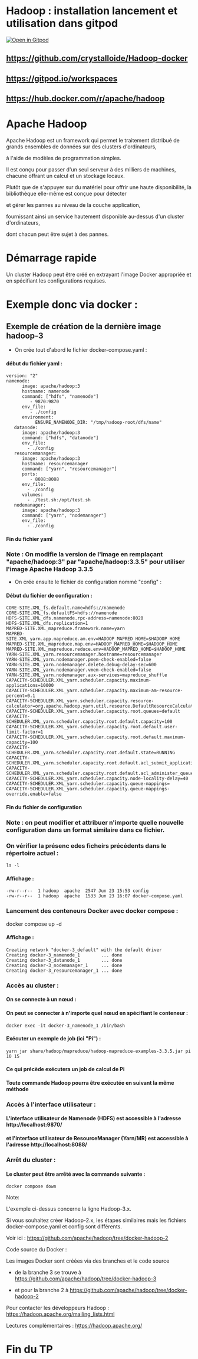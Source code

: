 # Hadoop : installation lancement et utilisation dans gitpod


[![Open in Gitpod](https://gitpod.io/button/open-in-gitpod.svg)](https://gitpod.io/#https://github.com/crystalloide/Hadoop-docker)

## https://github.com/crystalloide/Hadoop-docker

## https://gitpod.io/workspaces

## https://hub.docker.com/r/apache/hadoop


# Apache Hadoop

Apache Hadoop est un framework qui permet le traitement distribué de grands ensembles de données sur des clusters d'ordinateurs,

à l'aide de modèles de programmation simples. 

Il est conçu pour passer d'un seul serveur à des milliers de machines, chacune offrant un calcul et un stockage locaux. 

Plutôt que de s'appuyer sur du matériel pour offrir une haute disponibilité, la bibliothèque elle-même est conçue pour détecter 

et gérer les pannes au niveau de la couche application, 

fournissant ainsi un service hautement disponible au-dessus d'un cluster d'ordinateurs, 

dont chacun peut être sujet à des pannes.

# Démarrage rapide

Un cluster Hadoop peut être créé en extrayant l'image Docker appropriée et en spécifiant les configurations requises.

# Exemple donc via docker : 

## Exemple de création de la dernière image hadoop-3 

- On crée tout d'abord le fichier docker-compose.yaml :

#### début du fichier yaml :

    
    version: "2"
    namenode:
          image: apache/hadoop:3
          hostname: namenode
          command: ["hdfs", "namenode"]
             - 9870:9870
          env_file:
             - ./config
          environment:
               ENSURE_NAMENODE_DIR: "/tmp/hadoop-root/dfs/name"
       datanode:
          image: apache/hadoop:3
          command: ["hdfs", "datanode"]
          env_file:
            - ./config
       resourcemanager:
          image: apache/hadoop:3
          hostname: resourcemanager
          command: ["yarn", "resourcemanager"]
          ports:
             - 8088:8088
          env_file:
            - ./config
          volumes:
            - ./test.sh:/opt/test.sh
       nodemanager:
          image: apache/hadoop:3
          command: ["yarn", "nodemanager"]
          env_file:
            - ./config
    

#### Fin du fichier yaml

### Note : On modifie la version de l'image en remplaçant "apache/hadoop:3" par "apache/hadoop:3.3.5" pour utiliser l'image Apache Hadoop 3.3.5

- On crée ensuite le fichier de configuration nommé "config" :
  
#### Début du fichier de configuration : 

    CORE-SITE.XML_fs.default.name=hdfs://namenode
    CORE-SITE.XML_fs.defaultFS=hdfs://namenode
    HDFS-SITE.XML_dfs.namenode.rpc-address=namenode:8020
    HDFS-SITE.XML_dfs.replication=1
    MAPRED-SITE.XML_mapreduce.framework.name=yarn
    MAPRED-SITE.XML_yarn.app.mapreduce.am.env=HADOOP_MAPRED_HOME=$HADOOP_HOME
    MAPRED-SITE.XML_mapreduce.map.env=HADOOP_MAPRED_HOME=$HADOOP_HOME
    MAPRED-SITE.XML_mapreduce.reduce.env=HADOOP_MAPRED_HOME=$HADOOP_HOME
    YARN-SITE.XML_yarn.resourcemanager.hostname=resourcemanager
    YARN-SITE.XML_yarn.nodemanager.pmem-check-enabled=false
    YARN-SITE.XML_yarn.nodemanager.delete.debug-delay-sec=600
    YARN-SITE.XML_yarn.nodemanager.vmem-check-enabled=false
    YARN-SITE.XML_yarn.nodemanager.aux-services=mapreduce_shuffle
    CAPACITY-SCHEDULER.XML_yarn.scheduler.capacity.maximum-applications=10000
    CAPACITY-SCHEDULER.XML_yarn.scheduler.capacity.maximum-am-resource-percent=0.1
    CAPACITY-SCHEDULER.XML_yarn.scheduler.capacity.resource-calculator=org.apache.hadoop.yarn.util.resource.DefaultResourceCalculator
    CAPACITY-SCHEDULER.XML_yarn.scheduler.capacity.root.queues=default
    CAPACITY-SCHEDULER.XML_yarn.scheduler.capacity.root.default.capacity=100
    CAPACITY-SCHEDULER.XML_yarn.scheduler.capacity.root.default.user-limit-factor=1
    CAPACITY-SCHEDULER.XML_yarn.scheduler.capacity.root.default.maximum-capacity=100
    CAPACITY-SCHEDULER.XML_yarn.scheduler.capacity.root.default.state=RUNNING
    CAPACITY-SCHEDULER.XML_yarn.scheduler.capacity.root.default.acl_submit_applications=*
    CAPACITY-SCHEDULER.XML_yarn.scheduler.capacity.root.default.acl_administer_queue=*
    CAPACITY-SCHEDULER.XML_yarn.scheduler.capacity.node-locality-delay=40
    CAPACITY-SCHEDULER.XML_yarn.scheduler.capacity.queue-mappings=
    CAPACITY-SCHEDULER.XML_yarn.scheduler.capacity.queue-mappings-override.enable=false

#### Fin du fichier de configuration

### Note :  on peut modifier et attribuer n'importe quelle nouvelle configuration dans un format similaire dans ce fichier.

### On vérifier la présenc edes ficheirs précédents dans le répertoire actuel :

    ls -l

#### Affichage : 

    -rw-r--r--  1 hadoop  apache  2547 Jun 23 15:53 config
    -rw-r--r--  1 hadoop  apache  1533 Jun 23 16:07 docker-compose.yaml


### Lancement des conteneurs Docker avec docker compose :

docker compose up -d

#### Affichage : 

    Creating network "docker-3_default" with the default driver
    Creating docker-3_namenode_1        ... done
    Creating docker-3_datanode_1        ... done
    Creating docker-3_nodemanager_1     ... done
    Creating docker-3_resourcemanager_1 ... done

### Accès au cluster :

#### On se connecte à un nœud :

#### On peut se connecter à n'importe quel nœud en spécifiant le conteneur :

    docker exec -it docker-3_namenode_1 /bin/bash 

#### Exécuter un exemple de job (ici "Pi") :

    yarn jar share/hadoop/mapreduce/hadoop-mapreduce-examples-3.3.5.jar pi 10 15

#### Ce qui précède exécutera un job de calcul de Pi

####  Toute commande Hadoop pourra être exécutée en suivant la même méthode

### Accès à l'interface utilisateur : 

#### L'interface utilisateur de Namenode (HDFS) est accessible à l'adresse http://localhost:9870/ 

#### et l'interface utilisateur de ResourceManager (Yarn/MR) est accessible à l'adresse http://localhost:8088/

### Arrêt du cluster : 
#### Le cluster peut être arrêté avec la commande suivante :
    docker compose down
    
Note:

L'exemple ci-dessus concerne la ligne Hadoop-3.x. 

Si vous souhaitez créer Hadoop-2.x, les étapes similaires mais les fichiers docker-compose.yaml et config sont différents.

Voir ici : https://github.com/apache/hadoop/tree/docker-hadoop-2


Code source du Docker :

Les images Docker sont créées via des branches et le code source 

- de la branche 3 se trouve à https://github.com/apache/hadoop/tree/docker-hadoop-3
  
- et pour la branche 2 à https://github.com/apache/hadoop/tree/docker-hadoop-2
  

Pour contacter les développeurs Hadoop : https://hadoop.apache.org/mailing_lists.html

Lectures complémentaires : https://hadoop.apache.org/


# Fin du TP

